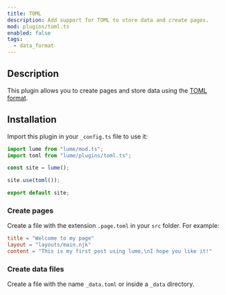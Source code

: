 ```yaml
---
title: TOML
description: Add support for TOML to store data and create pages.
mod: plugins/toml.ts
enabled: false
tags:
  - data_format
---
```


## Description

This plugin allows you to create pages and store data using the
[TOML format](https://toml.io/).

## Installation

Import this plugin in your `_config.ts` file to use it:

```js
import lume from "lume/mod.ts";
import toml from "lume/plugins/toml.ts";

const site = lume();

site.use(toml());

export default site;
```

### Create pages

Create a file with the extension `.page.toml` in your `src` folder. For example:

```toml
title = "Welcome to my page"
layout = "layouts/main.njk"
content = "This is my first post using lume,\nI hope you like it!"
```

### Create data files

Create a file with the name `_data.toml` or inside a `_data` directory.
